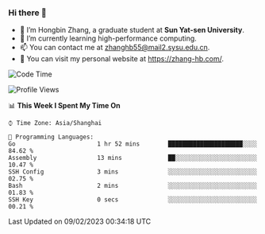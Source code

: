 ### Hi there 👋

- 🔭 I’m Hongbin Zhang, a graduate student at **Sun Yat-sen University**.
- 🌱 I’m currently learning high-performance computing.
- 📫 You can contact me at zhanghb55@mail2.sysu.edu.cn.
- 👀 You can visit my personal website at https://zhang-hb.com/.

<!--START_SECTION:waka-->
![Code Time](http://img.shields.io/badge/Code%20Time-50%20hrs%2036%20mins-blue)

![Profile Views](http://img.shields.io/badge/Profile%20Views-4-blue)

📊 **This Week I Spent My Time On** 

```text
⌚︎ Time Zone: Asia/Shanghai

💬 Programming Languages: 
Go                       1 hr 52 mins        █████████████████████░░░░   84.62 % 
Assembly                 13 mins             ██░░░░░░░░░░░░░░░░░░░░░░░   10.47 % 
SSH Config               3 mins              ░░░░░░░░░░░░░░░░░░░░░░░░░   02.75 % 
Bash                     2 mins              ░░░░░░░░░░░░░░░░░░░░░░░░░   01.83 % 
SSH Key                  0 secs              ░░░░░░░░░░░░░░░░░░░░░░░░░   00.21 % 

```


 Last Updated on 09/02/2023 00:34:18 UTC
<!--END_SECTION:waka-->